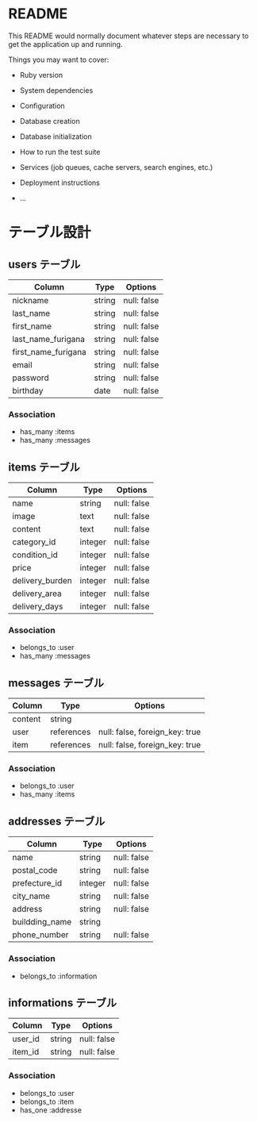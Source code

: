 # README

This README would normally document whatever steps are necessary to get the
application up and running.

Things you may want to cover:

* Ruby version

* System dependencies

* Configuration

* Database creation

* Database initialization

* How to run the test suite

* Services (job queues, cache servers, search engines, etc.)

* Deployment instructions

* ...


# テーブル設計

## users テーブル

| Column                  | Type   | Options     |
| ----------------------- | ------ | ----------- |
| nickname                | string | null: false |
| last_name               | string | null: false |
| first_name              | string | null: false |
| last_name_furigana      | string | null: false |
| first_name_furigana     | string | null: false |
| email                   | string | null: false |
| password                | string | null: false |
| birthday                | date   | null: false |

### Association

- has_many :items
- has_many :messages

## items テーブル

| Column          | Type    | Options     |
| --------------- | ------- | ----------- |
| name            | string  | null: false |
| image           | text    | null: false |
| content         | text    | null: false |
| category_id     | integer | null: false |
| condition_id    | integer | null: false |
| price           | integer | null: false |
| delivery_burden | integer | null: false |
| delivery_area   | integer | null: false |
| delivery_days   | integer | null: false |


### Association

- belongs_to :user
- has_many :messages


## messages テーブル

| Column  | Type       | Options                        |
| ------- | ---------- | ------------------------------ |
| content | string     |                                |
| user    | references | null: false, foreign_key: true |
| item    | references | null: false, foreign_key: true |

### Association

- belongs_to :user
- has_many :items


## addresses テーブル

| Column          | Type    | Options     |
| --------------- | ------- | ----------- |
| name            | string  | null: false |
| postal_code     | string  | null: false |
| prefecture_id   | integer | null: false |
| city_name       | string  | null: false |
| address         | string  | null: false |
| buildding_name  | string  |             |
| phone_number    | string  | null: false |

### Association

- belongs_to :information

## informations テーブル

| Column          | Type   | Options     |
| --------------- | ------ | ----------- |
| user_id         | string | null: false |
| item_id         | string | null: false |

### Association

- belongs_to :user
- belongs_to :item
- has_one :addresse